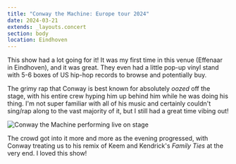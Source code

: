 ```yaml
---
title: "Conway the Machine: Europe tour 2024"
date: 2024-03-21
extends: _layouts.concert
section: body
location: Eindhoven
---
```


This show had a lot going for it! It was my first time in this venue (Effenaar in Eindhoven), and it was great. They even
had a little pop-up vinyl stand with 5-6 boxes of US hip-hop records to browse and potentially buy.

The grimy rap that Conway is best known for absolutely _oozed_ off the stage, with his entire crew hyping him up behind
him while he was doing his thing. I'm not super familiar with all of his music and certainly couldn't sing/rap along to
the vast majority of it, but I still had a great time vibing out! 

![Conway the Machine performing live on stage](/assets/images/concerts/conway-the-machine.jpg)

The crowd got into it more and more as the evening progressed, with Conway treating us to his remix of Keem and Kendrick's
_Family Ties_ at the very end. I loved this show!
